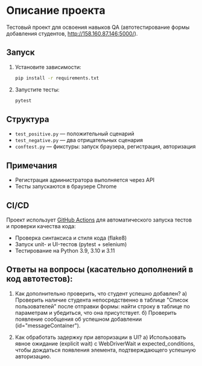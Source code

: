 # Описание проекта

Тестовый проект для освоения навыков QA (автотестирование формы добавления студентов, http://158.160.87.146:5000/).

## Запуск

1. Установите зависимости:
   ```bash
   pip install -r requirements.txt
   ```

2. Запустите тесты:
   ```bash
   pytest
   ```

## Структура

- `test_positive.py` — положительный сценарий
- `test_negative.py` — два отрицательных сценария
- `conftest.py` — фикстуры: запуск браузера, регистрация, авторизация

## Примечания

- Регистрация администратора выполняется через API
- Тесты запускаются в браузере Chrome

## CI/CD

Проект использует [GitHub Actions](https://github.com/features/actions) для автоматического запуска тестов и проверки качества кода:

- Проверка синтаксиса и стиля кода (flake8)
- Запуск unit- и UI-тестов (pytest + selenium)
- Тестирование на Python 3.9, 3.10 и 3.11


## Ответы на вопросы (касательно дополнений в код автотестов):
1. Как дополнительно проверить, что студент успешно добавлен?
а) Проверить наличие студента непосредственно в таблице "Список пользователей" после отправки формы: найти строку в таблице по параметрам и убедиться, что она присутствует.
б) Проверить появление сообщения об успешном добавлении (id="messageContainer").

2. Как обработать задержку при авторизации в UI?
а) Использовать явное ожидание (explicit wait) с WebDriverWait и expected_conditions, чтобы дождаться появления элемента, подтверждающего успешную авторизацию.

